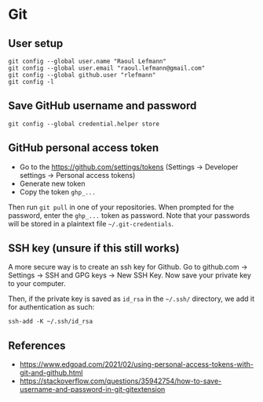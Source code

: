 Git
===

## User setup

```
git config --global user.name "Raoul Lefmann"
git config --global user.email "raoul.lefmann@gmail.com"
git config --global github.user "rlefmann"
git config -l
```

## Save GitHub username and password

```
git config --global credential.helper store
```

## GitHub personal access token

- Go to the https://github.com/settings/tokens (Settings -> Developer settings -> Personal access tokens)
- Generate new token
- Copy the token `ghp_...`

Then run `git pull` in one of your repositories. When prompted for the password, enter the `ghp_...` token as password. Note that your passwords will be stored in a plaintext file `~/.git-credentials`. 


## SSH key (unsure if this still works)

A more secure way is to create an ssh key for Github.  Go to github.com -> Settings -> SSH and GPG keys -> New SSH Key. Now save your private key to your computer.

Then, if the private key is saved as `id_rsa` in the `~/.ssh/` directory, we add it for authentication as such:

```
ssh-add -K ~/.ssh/id_rsa
```

## References

- https://www.edgoad.com/2021/02/using-personal-access-tokens-with-git-and-github.html
- https://stackoverflow.com/questions/35942754/how-to-save-username-and-password-in-git-gitextension
